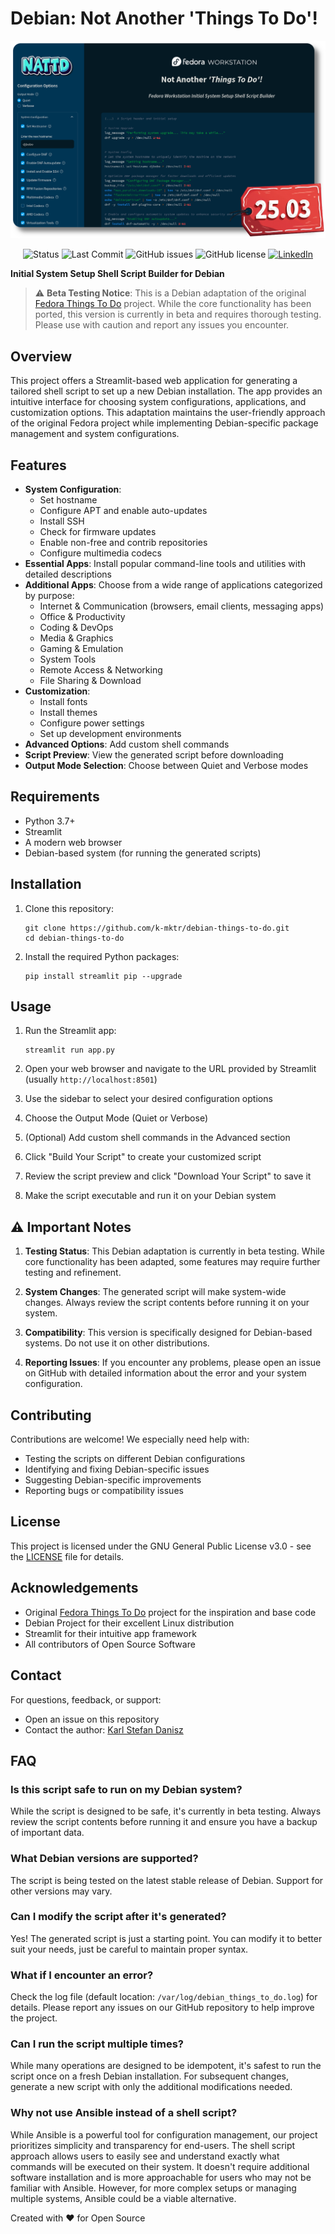 # Debian: Not Another 'Things To Do'!

![Debian NATTD](./assets/cover.png)

<p align="center">
  <img src="https://img.shields.io/badge/Status-Beta/Testing-yellow" alt="Status">
  <img src="https://img.shields.io/github/last-commit/k-mktr/debian-things-to-do" alt="Last Commit">
  <img src="https://img.shields.io/github/issues/k-mktr/debian-things-to-do" alt="GitHub issues">
  <img src="https://img.shields.io/github/license/k-mktr/debian-things-to-do" alt="GitHub license">
  <a href="https://mktr.sbs/linkedin"><img src="https://img.shields.io/badge/LinkedIn-Connect-0077B5?style=flat&logo=linkedin" alt="LinkedIn"></a>
</p>

**Initial System Setup Shell Script Builder for Debian**

> ⚠️ **Beta Testing Notice**: This is a Debian adaptation of the original [Fedora Things To Do](https://github.com/k-mktr/fedora-things-to-do) project. While the core functionality has been ported, this version is currently in beta and requires thorough testing. Please use with caution and report any issues you encounter.

## Overview

This project offers a Streamlit-based web application for generating a tailored shell script to set up a new Debian installation. The app provides an intuitive interface for choosing system configurations, applications, and customization options. This adaptation maintains the user-friendly approach of the original Fedora project while implementing Debian-specific package management and system configurations.

## Features

- **System Configuration**: 
  - Set hostname
  - Configure APT and enable auto-updates
  - Install SSH
  - Check for firmware updates
  - Enable non-free and contrib repositories
  - Configure multimedia codecs
- **Essential Apps**: Install popular command-line tools and utilities with detailed descriptions
- **Additional Apps**: Choose from a wide range of applications categorized by purpose:
  - Internet & Communication (browsers, email clients, messaging apps)
  - Office & Productivity
  - Coding & DevOps
  - Media & Graphics
  - Gaming & Emulation
  - System Tools
  - Remote Access & Networking
  - File Sharing & Download
- **Customization**: 
  - Install fonts
  - Install themes
  - Configure power settings
  - Set up development environments
- **Advanced Options**: Add custom shell commands
- **Script Preview**: View the generated script before downloading
- **Output Mode Selection**: Choose between Quiet and Verbose modes

## Requirements

- Python 3.7+
- Streamlit
- A modern web browser
- Debian-based system (for running the generated scripts)

## Installation

1. Clone this repository:
   ```
   git clone https://github.com/k-mktr/debian-things-to-do.git
   cd debian-things-to-do
   ```

2. Install the required Python packages:
   ```
   pip install streamlit pip --upgrade
   ```

## Usage

1. Run the Streamlit app:
   ```
   streamlit run app.py
   ```

2. Open your web browser and navigate to the URL provided by Streamlit (usually `http://localhost:8501`)

3. Use the sidebar to select your desired configuration options

4. Choose the Output Mode (Quiet or Verbose)

5. (Optional) Add custom shell commands in the Advanced section

6. Click "Build Your Script" to create your customized script

7. Review the script preview and click "Download Your Script" to save it

8. Make the script executable and run it on your Debian system

## ⚠️ Important Notes

1. **Testing Status**: This Debian adaptation is currently in beta testing. While core functionality has been adapted, some features may require further testing and refinement.

2. **System Changes**: The generated script will make system-wide changes. Always review the script contents before running it on your system.

3. **Compatibility**: This version is specifically designed for Debian-based systems. Do not use it on other distributions.

4. **Reporting Issues**: If you encounter any problems, please open an issue on GitHub with detailed information about the error and your system configuration.

## Contributing

Contributions are welcome! We especially need help with:
- Testing the scripts on different Debian configurations
- Identifying and fixing Debian-specific issues
- Suggesting Debian-specific improvements
- Reporting bugs or compatibility issues

## License

This project is licensed under the GNU General Public License v3.0 - see the [LICENSE](LICENSE) file for details.

## Acknowledgements

- Original [Fedora Things To Do](https://github.com/k-mktr/fedora-things-to-do) project for the inspiration and base code
- Debian Project for their excellent Linux distribution
- Streamlit for their intuitive app framework
- All contributors of Open Source Software

## Contact

For questions, feedback, or support:
- Open an issue on this repository
- Contact the author: [Karl Stefan Danisz](https://mktr.sbs/linkedin)

## FAQ

### Is this script safe to run on my Debian system?
While the script is designed to be safe, it's currently in beta testing. Always review the script contents before running it and ensure you have a backup of important data.

### What Debian versions are supported?
The script is being tested on the latest stable release of Debian. Support for other versions may vary.

### Can I modify the script after it's generated?
Yes! The generated script is just a starting point. You can modify it to better suit your needs, just be careful to maintain proper syntax.

### What if I encounter an error?
Check the log file (default location: `/var/log/debian_things_to_do.log`) for details. Please report any issues on our GitHub repository to help improve the project.

### Can I run the script multiple times?
While many operations are designed to be idempotent, it's safest to run the script once on a fresh Debian installation. For subsequent changes, generate a new script with only the additional modifications needed.

### Why not use Ansible instead of a shell script?
While Ansible is a powerful tool for configuration management, our project prioritizes simplicity and transparency for end-users. The shell script approach allows users to easily see and understand exactly what commands will be executed on their system. It doesn't require additional software installation and is more approachable for users who may not be familiar with Ansible. However, for more complex setups or managing multiple systems, Ansible could be a viable alternative.

Created with ❤️ for Open Source
